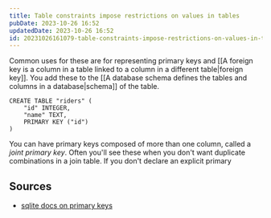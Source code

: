 ```yaml
---
title: Table constraints impose restrictions on values in tables
pubDate: 2023-10-26 16:52
updatedDate: 2023-10-26 16:52
id: 20231026161079-table-constraints-impose-restrictions-on-values-in-tables
---
```

Common uses for these are for representing primary keys and [[A foreign key is a column in a table linked to a column in a different table|foreign key]]. You add these to the [[A database schema defines the tables and columns in a database|schema]] of the table. 

```sqlite
CREATE TABLE "riders" (
	"id" INTEGER,
	"name" TEXT,
	PRIMARY KEY ("id")
)
```

You can have primary keys composed of more than one column, called a _joint primary key_. Often you'll see these when you don't want duplicate combinations in a join table. If you don't declare an explicit primary 


## Sources
- [sqlite docs on primary keys](https://www.sqlite.org/lang_createtable.html#the_primary_key)